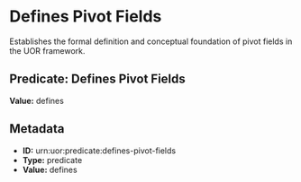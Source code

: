 # Defines Pivot Fields

Establishes the formal definition and conceptual foundation of pivot fields in the UOR framework.

## Predicate: Defines Pivot Fields

**Value:** defines

## Metadata

- **ID:** urn:uor:predicate:defines-pivot-fields
- **Type:** predicate
- **Value:** defines
